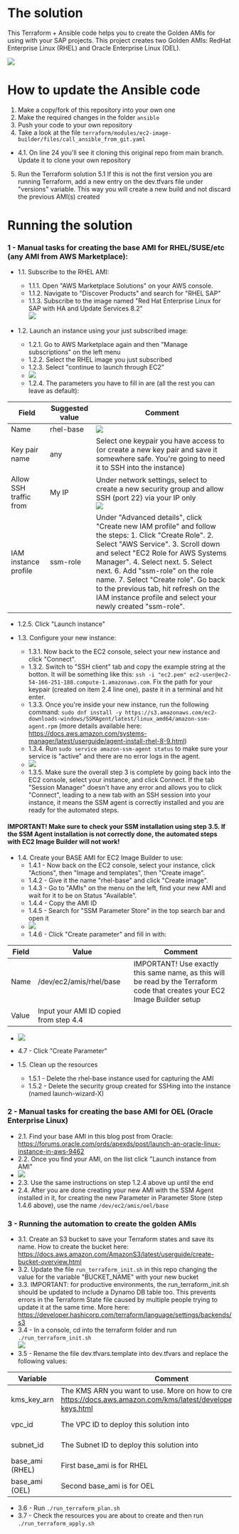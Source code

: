 # The solution

This Terraform + Ansible code helps you to create the Golden AMIs for using with your SAP projects. This project creates two Golden AMIs: RedHat Enterprise Linux (RHEL) and Oracle Enterprise Linux (OEL).

![](diagrams/solution.png)

# How to update the Ansible code

1. Make a copy/fork of this repository into your own one
2. Make the required changes in the folder ```ansible```
3. Push your code to your own repository
4. Take a look at the file ```terraform/modules/ec2-image-builder/files/call_ansible_from_git.yaml```
- 4.1. On line 24 you'll see it cloning this original repo from main branch. Update it to clone your own repository
5. Run the Terraform solution
5.1 If this is not the first version you are running Terraform, add a new entry on the dev.tfvars file under "versions" variable. This way you will create a new build and not discard the previous AMI(s) created

# Running the solution

### 1 - Manual tasks for creating the base AMI for RHEL/SUSE/etc (any AMI from AWS Marketplace):

- 1.1. Subscribe to the RHEL AMI:
  - 1.1.1. Open "AWS Marketplace Solutions" on your AWS console.
  - 1.1.2. Navigate to "Discover Products" and search for "RHEL SAP"
  - 1.1.3. Subscribe to the image named "Red Hat Enterprise Linux for SAP with HA and Update Services 8.2" <br> ![](readme_images/subscribe-1.png)

- 1.2. Launch an instance using your just subscribed image:
  - 1.2.1. Go to AWS Marketplace again and then "Manage subscriptions" on the left menu
  - 1.2.2. Select the RHEL image you just subscribed
  - 1.2.3. Select "continue to launch through EC2"
  - ![](readme_images/launch-1.png)
  - 1.2.4. The parameters you have to fill in are (all the rest you can leave as default):

| Field | Suggested value | Comment |
| -- | -- | -- |
| Name | rhel-base | ![](readme_images/launch-2.png) |
| Key pair name | any | Select one keypair you have access to (or create a new key pair and save it somewhere safe. You're going to need it to SSH into the instance) |
| Allow SSH traffic from | My IP | Under network settings, select to create a new security group and allow SSH (port 22) via your IP only <br> ![](readme_images/launch-3.png) |
| IAM instance profile | ssm-role | Under "Advanced details", click "Create new IAM profile" and follow the steps: 1. Click "Create Role". 2. Select "AWS Service". 3. Scroll down and select "EC2 Role for AWS Systems Manager". 4. Select next. 5. Select next. 6. Add "ssm-role" on the role name. 7. Select "Create role". Go back to the previous tab, hit refresh on the IAM instance profile and select your newly created "ssm-role".

  - 1.2.5. Click "Launch instance"

- 1.3. Configure your new instance:
  - 1.3.1. Now back to the EC2 console, select your new instance and click "Connect".
  - 1.3.2. Switch to "SSH client" tab and copy the example string at the botton. It will be something like this: ```ssh -i "ec2.pem" ec2-user@ec2-54-166-251-188.compute-1.amazonaws.com```. Fix the path for your keypair (created on item 2.4 line one), paste it in a terminal and hit enter.
  - 1.3.3. Once you're inside your new instance, run the following command: ```sudo dnf install -y https://s3.amazonaws.com/ec2-downloads-windows/SSMAgent/latest/linux_amd64/amazon-ssm-agent.rpm``` (more details available here: https://docs.aws.amazon.com/systems-manager/latest/userguide/agent-install-rhel-8-9.html)
  - 1.3.4. Run ```sudo service amazon-ssm-agent status``` to make sure your service is "active" and there are no error logs in the agent.
  - ![](readme_images/configure-1.png)
  - 1.3.5. Make sure the overall step 3 is complete by going back into the EC2 console, select your instance, and click Connect. If the tab "Session Manager" doesn't have any error and allows you to click "Connect", leading to a new tab with an SSH session into your instance, it means the SSM agent is correctly installed and you are ready for the automated steps.

#### IMPORTANT! Make sure to check your SSM installation using step 3.5. If the SSM Agent installation is not correctly done, the automated steps with EC2 Image Builder will not work!

- 1.4. Create your BASE AMI for EC2 Image Builder to use:
  - 1.4.1 - Now back on the EC2 console, select your instance, click "Actions", then "Image and templates", then "Create image".
  - 1.4.2 - Give it the name "rhel-base" and click "Create image".
  - 1.4.3 - Go to "AMIs" on the menu on the left, find your new AMI and wait for it to be on Status "Available".
  - 1.4.4 - Copy the AMI ID
  - 1.4.5 - Search for "SSM Parameter Store" in the top search bar and open it
  - ![](readme_images/parameter-1.png)
  - 1.4.6 - Click "Create parameter" and fill in with:

| Field | Value | Comment |
| -- | -- | -- |
| Name | /dev/ec2/amis/rhel/base | IMPORTANT! Use exactly this same name, as this will be read by the Terraform code that creates your EC2 Image Builder setup |
| Value | Input your AMI ID copied from step 4.4 | |

  - ![](readme_images/parameter-2.png)
  - 4.7 - Click "Create Parameter"

- 1.5. Clean up the resources
  - 1.5.1 - Delete the rhel-base instance used for capturing the AMI
  - 1.5.2 - Delete the security group created for SSHing into the instance (named launch-wizard-X)

### 2 - Manual tasks for creating the base AMI for OEL (Oracle Enterprise Linux)

- 2.1. Find your base AMI in this blog post from Oracle: https://forums.oracle.com/ords/apexds/post/launch-an-oracle-linux-instance-in-aws-9462
- 2.2. Once you find your AMI, on the list click "Launch instance from AMI"
- ![](readme_images/launch-4.png)
- 2.3. Use the same instructions on step 1.2.4 above up until the end
- 2.4. After you are done creating your new AMI with the SSM Agent installed in it, for creating the new Parameter in Parameter Store (step 1.4.6 above), use the name ```/dev/ec2/amis/oel/base```

### 3 - Running the automation to create the golden AMIs

- 3.1. Create an S3 bucket to save your Terraform states and save its name. How to create the bucket here: https://docs.aws.amazon.com/AmazonS3/latest/userguide/create-bucket-overview.html
- 3.2. Update the file ```run_terraform_init.sh``` in this repo changing the value for the variable "BUCKET_NAME" with your new bucket
- 3.3. IMPORTANT: for productive environments, the run_terraform_init.sh should be updated to include a Dynamo DB table too. This prevents errors in the Terraform State file caused by multiple people trying to update it at the same time. More here: https://developer.hashicorp.com/terraform/language/settings/backends/s3
- 3.4 - In a console, cd into the terraform folder and run ```./run_terraform_init.sh``` <br> ![](readme_images/terraform-1.png)
- 3.5 - Rename the file dev.tfvars.template into dev.tfvars and replace the following values:

| Variable | Comment | Sample value |
| -- | -- | -- |
| kms_key_arn | The KMS ARN you want to use. More on how to create keys: https://docs.aws.amazon.com/kms/latest/developerguide/create-keys.html | KMS ARN |
| vpc_id | The VPC ID to deploy this solution into | vpc-136fg512a80503b82 | 
| subnet_id | The Subnet ID to deploy this solution into | subnet-9efcd1og8f764b86f | 
| base_ami (RHEL) | First base_ami is for RHEL | ami-01453fg90e53509e3 | 
| base_ami (OEL) | Second base_ami is for OEL | ami-01453fg90e53509e3 | 

- 3.6 - Run ```./run_terraform_plan.sh```
- 3.7 - Check the resources you are about to create and then run ```./run_terraform_apply.sh```